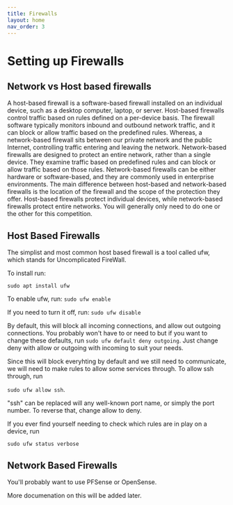 ```yaml
---
title: Firewalls
layout: home
nav_order: 3
---
```


# Setting up Firewalls
 

Network vs Host based firewalls
---------------------------------
A host-based firewall is a software-based firewall installed on an individual device, such as a desktop computer, laptop, or server. Host-based firewalls control traffic based on rules defined on a per-device basis. The firewall software typically monitors inbound and outbound network traffic, and it can block or allow traffic based on the predefined rules. Whereas, a network-based firewall sits between our private network and the public Internet, controlling traffic entering and leaving the network. Network-based firewalls are designed to protect an entire network, rather than a single device. They examine traffic based on predefined rules and can block or allow traffic based on those rules. Network-based firewalls can be either hardware or software-based, and they are commonly used in enterprise environments. The main difference between host-based and network-based firewalls is the location of the firewall and the scope of the protection they offer. Host-based firewalls protect individual devices, while network-based firewalls protect entire networks. You will generally only need to do one or the other for this competition.


Host Based Firewalls
----------------------
The simplist and most common host based firewall is a tool called ufw, which stands for Uncomplicated FireWall.

To install run:

```sudo apt install ufw```

To enable ufw, run:
```sudo ufw enable```

If you need to turn it off, run:
```sudo ufw disable```

By default, this will block all incoming connections, and allow out outgoing connections. You probably won't have to or need to but if you want to change these defaults, run ```sudo ufw default deny outgoing```. Just change deny with allow or outgoing with incoming to suit your needs.

Since this will block everyhting by default and we still need to communicate, we will need to make rules to allow some services through. 
To allow ssh through, run

 ```sudo ufw allow ssh```.
 
"ssh" can be replaced will any well-known port name, or simply the port number. To reverse that, change allow to deny.


If you ever find yourself needing to check which rules are in play on a device, run

 ```sudo ufw status verbose```




Network Based Firewalls
-------------------

You'll probably want to use PFSense or OpenSense.

More documenation on this will be added later.

